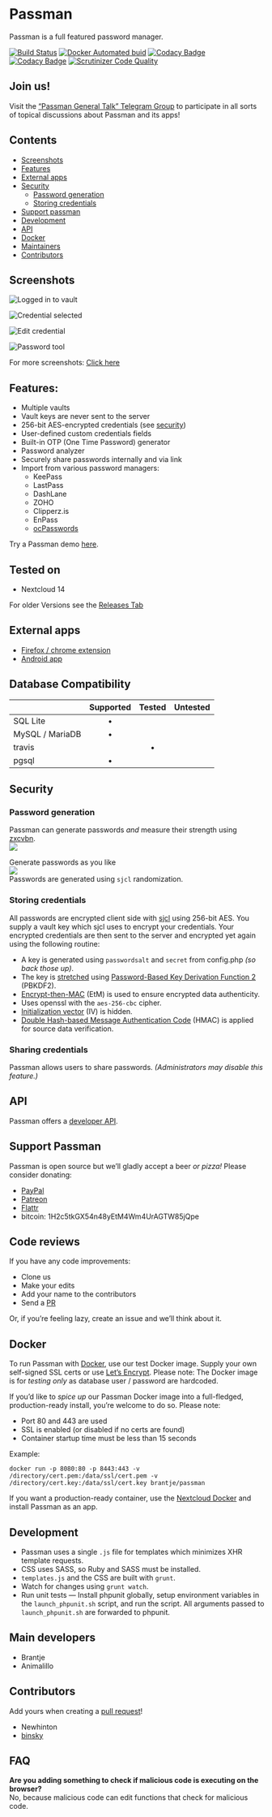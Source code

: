 # Passman
Passman is a full featured password manager.

[![Build Status](https://travis-ci.org/nextcloud/passman.svg?branch=master)](https://travis-ci.org/nextcloud/passman)
[![Docker Automated buid](https://img.shields.io/docker/build/brantje/passman.svg)](hub.docker.com/r/brantje/passman/)
[![Codacy Badge](https://api.codacy.com/project/badge/Grade/749bb288c9fd4592a73056549d44a85e)](https://www.codacy.com/app/brantje/passman?utm_source=github.com&amp;utm_medium=referral&amp;utm_content=nextcloud/passman&amp;utm_campaign=Badge_Grade)
[![Codacy Badge](https://api.codacy.com/project/badge/Coverage/749bb288c9fd4592a73056549d44a85e)](https://www.codacy.com/app/brantje/passman?utm_source=github.com&utm_medium=referral&utm_content=nextcloud/passman&utm_campaign=Badge_Coverage)
[![Scrutinizer Code Quality](https://scrutinizer-ci.com/g/nextcloud/passman/badges/quality-score.png?b=master)](https://scrutinizer-ci.com/g/nextcloud/passman/?branch=master)

## Join us!
Visit the [“Passman General Talk” Telegram Group](https://t.me/passman_general) to participate in all sorts of topical discussions about Passman and its apps!

## Contents
  * [Screenshots](https://github.com/nextcloud/passman#Screenshots) 
  * [Features](https://github.com/nextcloud/passman#features) 
  * [External apps](https://github.com/nextcloud/passman#external-apps)
  * [Security](https://github.com/nextcloud/passman#security)
    * [Password generation](https://github.com/nextcloud/passman#password-generation)
    * [Storing credentials](https://github.com/nextcloud/passman#storing-credentials)
  * [Support passman](https://github.com/nextcloud/passman#support-passman)
  * [Development](https://github.com/nextcloud/passman#development)
  * [API](https://github.com/nextcloud/passman#api)
  * [Docker](https://github.com/nextcloud/passman#docker)
  * [Maintainers](https://github.com/nextcloud/passman#main-developers)
  * [Contributors](https://github.com/nextcloud/passman#contributors)

## Screenshots
![Logged in to vault](http://i.imgur.com/ciShQZg.png)   

![Credential selected](http://i.imgur.com/3tENldT.png)   

![Edit credential](http://i.imgur.com/Iwm3hUe.png)   

![Password tool](http://i.imgur.com/ZYkN70r.png)

For more screenshots: [Click here](http://imgur.com/a/giKVt)

## Features:
  * Multiple vaults
  * Vault keys are never sent to the server
  * 256-bit AES-encrypted credentials (see [security](https://github.com/nextcloud/passman#security))
  * User-defined custom credentials fields
  * Built-in OTP (One Time Password) generator
  * Password analyzer
  * Securely share passwords internally and via link
  * Import from various password managers:
    - KeePass
    - LastPass
    - DashLane
    - ZOHO
    - Clipperz.is
    - EnPass
    - [ocPasswords](https://github.com/fcturner/passwords)
  
Try a Passman demo [here](https://demo.passman.cc).

## Tested on
- Nextcloud 14

For older Versions see the [Releases Tab](https://github.com/nextcloud/passman/releases)

## External apps
  * [Firefox / chrome extension](https://github.com/nextcloud/passman-webextension)
  * [Android app](https://github.com/nextcloud/passman-android)

## Database Compatibility

|   | Supported | Tested | Untested |
| :--- | :---: | :---: | :---: |
| SQL Lite | • |   |   |
| MySQL / MariaDB | • |   |   |
| travis |   | • |   |
| pgsql | • |   |   |

## Security

### Password generation
Passman can generate passwords *and* measure their strength using [zxcvbn](https://github.com/dropbox/zxcvbn).   
![](http://i.imgur.com/2qVBUfM.png)   

Generate passwords as you like   
![](http://i.imgur.com/jcRicOV.png)   
Passwords are generated using `sjcl` randomization.

### Storing credentials
All passwords are encrypted client side with [sjcl](https://github.com/bitwiseshiftleft/sjcl) using 256-bit AES.
You supply a vault key which sjcl uses to encrypt your credentials. Your encrypted credentials are then sent to the server and encrypted yet again using the following routine:
  * A key is generated using `passwordsalt` and `secret` from config.php *(so back those up)*.
  * The key is [stretched](http://en.wikipedia.org/wiki/Key_stretching) using [Password-Based Key Derivation Function 2](http://en.wikipedia.org/wiki/PBKDF2) (PBKDF2).
  * [Encrypt-then-MAC](http://en.wikipedia.org/wiki/Authenticated_encryption#Approaches_to_Authenticated_Encryption) (EtM) is used to ensure encrypted data authenticity.
  * Uses openssl with the `aes-256-cbc` cipher.
  * [Initialization vector](http://en.wikipedia.org/wiki/Initialization_vector) (IV) is hidden.
  * [Double Hash-based Message Authentication Code](http://en.wikipedia.org/wiki/Hash-based_message_authentication_code) (HMAC) is applied for source data verification.

### Sharing credentials
Passman allows users to share passwords. *(Administrators may disable this feature.)*

## API 
Passman offers a [developer API](https://github.com/nextcloud/passman/wiki/API).

## Support Passman
Passman is open source but we’ll gladly accept a beer *or pizza!* Please consider donating:
  * [PayPal](https://www.paypal.com/cgi-bin/webscr?cmd=_s-xclick&hosted_button_id=6YS8F97PETVU2)
  * [Patreon](https://www.patreon.com/user?u=4833592)
  * [Flattr](https://flattr.com/@passman)
  * bitcoin: 1H2c5tkGX54n48yEtM4Wm4UrAGTW85jQpe

## Code reviews
If you have any code improvements:
  * Clone us
  * Make your edits
  * Add your name to the contributors
  * Send a [PR](https://github.com/nextcloud/passman/pulls)

Or, if you’re feeling lazy, create an issue and we’ll think about it.

## Docker
To run Passman with [Docker](https://www.docker.com/), use our test Docker image. Supply your own self-signed SSL certs or use [Let’s Encrypt](https://letsencrypt.org/). Please note: The Docker image is for _testing *only*_ as database user / password are hardcoded.   
    
If you’d like to *spice up* our Passman Docker image into a full-fledged, production-ready install, you’re welcome to do so. Please note:
  * Port 80 and 443 are used
  * SSL is enabled (or disabled if no certs are found)
  * Container startup time must be less than 15 seconds

Example:   
```
docker run -p 8080:80 -p 8443:443 -v /directory/cert.pem:/data/ssl/cert.pem -v /directory/cert.key:/data/ssl/cert.key brantje/passman
```
        
If you want a production-ready container, use the [Nextcloud Docker](https://hub.docker.com/_/nextcloud/) and install Passman as an app.

## Development
  * Passman uses a single `.js` file for templates which minimizes XHR template requests.   
  * CSS uses SASS, so Ruby and SASS must be installed.
  * `templates.js` and the CSS are built with `grunt`.
  * Watch for changes using `grunt watch`.
  * Run unit tests — Install phpunit globally, setup environment variables in the `launch_phpunit.sh` script, and run the script. All arguments passed to `launch_phpunit.sh` are forwarded to phpunit.

## Main developers
  * Brantje
  * Animalillo

## Contributors
Add yours when creating a [pull request](https://help.github.com/articles/creating-a-pull-request/)!
  * Newhinton
  * [binsky](https://github.com/binsky08)

## FAQ
**Are you adding something to check if malicious code is executing on the browser?**   
No, because malicious code can edit functions that check for malicious code.
